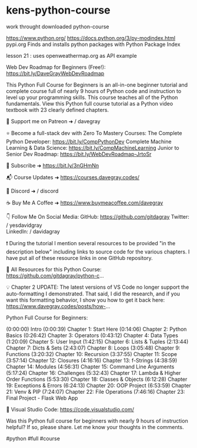 # kens-python-course
work throught downloaded python-course

https://www.python.org/
https://docs.python.org/3/py-modindex.html
pypi.org 
    Finds and installs python packages with Python Package Index
    
lesson 21 : uses openweathermap.org as API example

Web Dev Roadmap for Beginners (Free!): https://bit.ly/DaveGrayWebDevRoadmap

This Python Full Course for Beginners is an all-in-one beginner tutorial and complete course full of nearly 9 hours of Python code and instruction to level up your programming skills. This course teaches all of the Python fundamentals. View this Python full course tutorial as a Python video textbook with 23 clearly defined chapters.

💖 Support me on Patreon ➜   / davegray  

⭐ Become a full-stack dev with Zero To Mastery Courses:
The Complete Python Developer: https://bit.ly/CompPythonDev
Complete Machine Learning & Data Science: https://bit.ly/CompMachineLearning
Junior to Senior Dev Roadmap: https://bit.ly/WebDevRoadmap-JrtoSr

🚩 Subscribe  ➜ https://bit.ly/3nGHmNn

📬 Course Updates ➜ https://courses.davegray.codes/

🚀 Discord ➜    / discord  

☕ Buy Me A Coffee ➜ https://www.buymeacoffee.com/davegray

👇 Follow Me On Social Media:
GitHub: https://github.com/gitdagray
Twitter:   / yesdavidgray  
LinkedIn:   / davidagray  

❗ During the tutorial I mention several resources to be provided "in the description below" including links to source code for the various chapters. I have put all of these resource links in one GitHub repository. 

🔗 All Resources for this Python Course: https://github.com/gitdagray/python-c...

💡 Chapter 2 UPDATE: The latest versions of VS Code no longer support the auto-formatting I demonstrated. That said, I did the research, and if you want this formatting behavior, I show you how to get it back here: https://www.davegray.codes/posts/how-...

Python Full Course for Beginners: 

(0:00:00) Intro
(0:00:39) Chapter 1: Start Here
(0:14:06) Chapter 2: Python Basics
(0:26:42) Chapter 3: Operators
(0:43:12) Chapter 4: Data Types
(1:20:09) Chapter 5: User Input
(1:42:15) Chapter 6: Lists & Tuples
(2:13:44) Chapter 7: Dicts & Sets
(2:43:07) Chapter 8: Loops
(3:05:48) Chapter 9: Functions
(3:20:32) Chapter 10: Recursion 
(3:37:55) Chapter 11: Scope
(3:57:14) Chapter 12: Closures
(4:16:16) Chapter 13: f-Strings
(4:38:59) Chapter 14: Modules
(4:56:31) Chapter 15: Command Line Arguments 
(5:17:24) Chapter 16: Challenges
(5:32:43) Chapter 17: Lambda & Higher Order Functions
(5:53:30) Chapter 18: Classes & Objects
(6:12:28) Chapter 19: Exceptions & Errors
(6:24:13) Chapter 20: OOP Project
(6:53:59) Chapter 21: Venv & PIP
(7:24:07) Chapter 22: File Operations
(7:46:16) Chapter 23: Final Project - Flask Web App

👀 Visual Studio Code: https://code.visualstudio.com/

Was this Python full course for beginners with nearly 9 hours of instruction helpful? If so, please share. Let me know your thoughts in the comments. 

#python #full #course